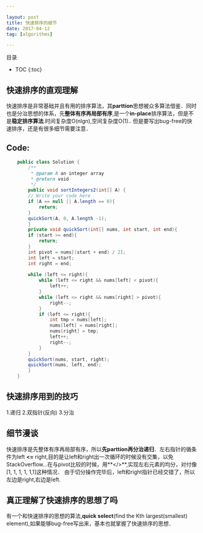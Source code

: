 ```yaml
---

layout: post
title: 快速排序的细节
date: 2017-04-12
tag: [algorithms]

---
```



目录

* TOC 
{:toc}

## 快速排序的直观理解

快速排序是非常基础并且有用的排序算法，其**parttion**思想被众多算法借鉴．同时也是分治思想的体系，先**整体有序再局部有序**,是一个**in-place**排序算法，但是不是**稳定排序算法**.时间复杂度O(nlgn),空间复杂度O(1)..
但是要写出bug-free的快速排序，还是有很多细节需要注意．

## Code:

```java
	public class Solution {
	    /**
	     * @param A an integer array
	     * @return void
	     */
	    public void sortIntegers2(int[] A) {
		// Write your code here
		if (A == null || A.length == 0){
		    return;
		}
		quickSort(A, 0, A.length -1);
	    }
	    private void quickSort(int[] nums, int start, int end){
		if (start >= end){
		    return;
		}
		int pivot = nums[(start + end) / 2];
		int left = start;
		int right = end;
		
		while (left <= right){
		    while (left <= right && nums[left] < pivot){
		        left++;
		    }
		    while (left <= right && nums[right] > pivot){
		        right--;
		    }
		    if (left <= right){
		        int tmp = nums[left];
		        nums[left] = nums[right];
		        nums[right] = tmp;
		        left++;
		        right--;
		    }
		}
		quickSort(nums, start, right);
		quickSort(nums, left, end);
	    }
	}

```

##  快速排序用到的技巧

1.递归
2.双指针(反向)
3.分治

## 细节漫谈

快速排序是先整体有序再局部有序，所以**先parttion再分治递归**．左右指针的循条件为left **<=** right,目的是让left和right出一次循环的时候没有交集，以免StackOverflow...在与pivot比较的时候，用**</>**,实现左右元素的均分，对付像[1, 1, 1, 1, 1,1]这种情况．
由于切分操作完毕后，left和right指针已经交错了，所以左边是right,右边是left.

## 真正理解了快速排序的思想了吗
有一个和快速排序的思想的算法,**quick select**(find the Kth largest(smallest) element),如果能够bug-free写出来，基本也就掌握了快速排序的思想．



